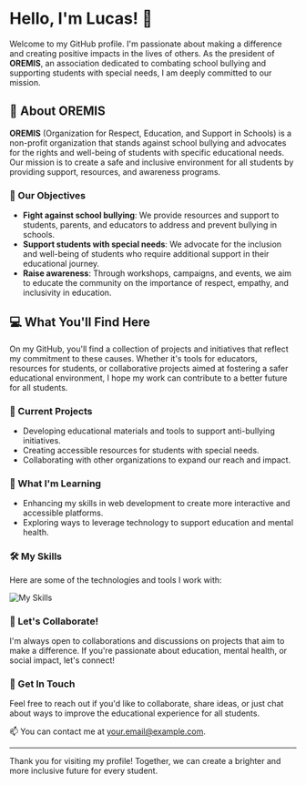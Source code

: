 # Hello, I'm Lucas! 👋

Welcome to my GitHub profile. I'm passionate about making a difference and creating positive impacts in the lives of others. As the president of **OREMIS**, an association dedicated to combating school bullying and supporting students with special needs, I am deeply committed to our mission.

## 🌟 About OREMIS

**OREMIS** (Organization for Respect, Education, and Support in Schools) is a non-profit organization that stands against school bullying and advocates for the rights and well-being of students with specific educational needs. Our mission is to create a safe and inclusive environment for all students by providing support, resources, and awareness programs.

### 🎯 Our Objectives
- **Fight against school bullying**: We provide resources and support to students, parents, and educators to address and prevent bullying in schools.
- **Support students with special needs**: We advocate for the inclusion and well-being of students who require additional support in their educational journey.
- **Raise awareness**: Through workshops, campaigns, and events, we aim to educate the community on the importance of respect, empathy, and inclusivity in education.

## 💻 What You'll Find Here

On my GitHub, you'll find a collection of projects and initiatives that reflect my commitment to these causes. Whether it's tools for educators, resources for students, or collaborative projects aimed at fostering a safer educational environment, I hope my work can contribute to a better future for all students.

### 🔭 Current Projects
- Developing educational materials and tools to support anti-bullying initiatives.
- Creating accessible resources for students with special needs.
- Collaborating with other organizations to expand our reach and impact.

### 🌱 What I'm Learning
- Enhancing my skills in web development to create more interactive and accessible platforms.
- Exploring ways to leverage technology to support education and mental health.

### 🛠 My Skills
Here are some of the technologies and tools I work with:

![My Skills](https://skillicons.dev/icons?i=html,css,js,php,mysql,git,github,vscode,discord,gmail&theme=light)

### 👯 Let's Collaborate!
I'm always open to collaborations and discussions on projects that aim to make a difference. If you're passionate about education, mental health, or social impact, let's connect!

### 💬 Get In Touch
Feel free to reach out if you'd like to collaborate, share ideas, or just chat about ways to improve the educational experience for all students.

📫 You can contact me at [your.email@example.com](mailto:your.email@example.com).

---

Thank you for visiting my profile! Together, we can create a brighter and more inclusive future for every student.
